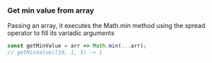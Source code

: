 ### Get min value from array

Passing an array, it executes the Math.min method using the spread operator to fill its variadic arguments

```js
const getMinValue = arr => Math.min(...arr);
// getMinValue([10, 1, 5) -> 1
```
